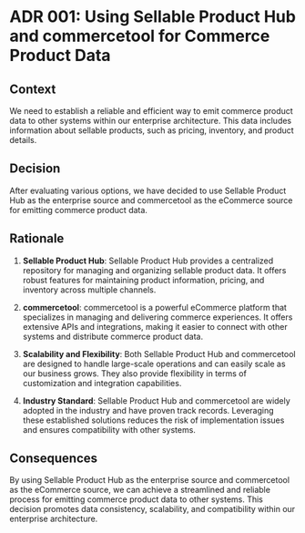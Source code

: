 # ADR 001: Using Sellable Product Hub and commercetool for Commerce Product Data

## Context

We need to establish a reliable and efficient way to emit commerce product data to other systems within our enterprise architecture. This data includes information about sellable products, such as pricing, inventory, and product details. 

## Decision

After evaluating various options, we have decided to use Sellable Product Hub as the enterprise source and commercetool as the eCommerce source for emitting commerce product data.

## Rationale

1. **Sellable Product Hub**: Sellable Product Hub provides a centralized repository for managing and organizing sellable product data. It offers robust features for maintaining product information, pricing, and inventory across multiple channels.

2. **commercetool**: commercetool is a powerful eCommerce platform that specializes in managing and delivering commerce experiences. It offers extensive APIs and integrations, making it easier to connect with other systems and distribute commerce product data.

3. **Scalability and Flexibility**: Both Sellable Product Hub and commercetool are designed to handle large-scale operations and can easily scale as our business grows. They also provide flexibility in terms of customization and integration capabilities.

4. **Industry Standard**: Sellable Product Hub and commercetool are widely adopted in the industry and have proven track records. Leveraging these established solutions reduces the risk of implementation issues and ensures compatibility with other systems.

## Consequences

By using Sellable Product Hub as the enterprise source and commercetool as the eCommerce source, we can achieve a streamlined and reliable process for emitting commerce product data to other systems. This decision promotes data consistency, scalability, and compatibility within our enterprise architecture.
